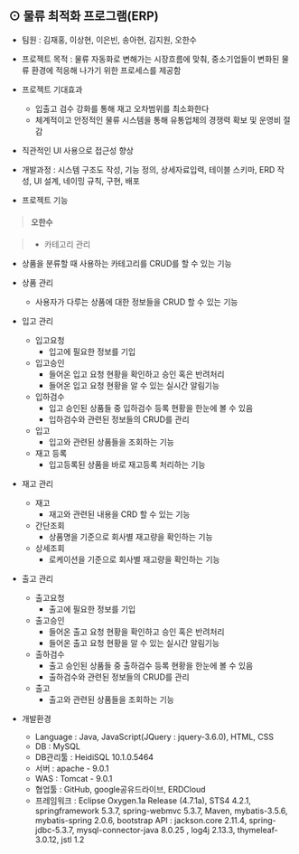 ## ⊙ 물류 최적화 프로그램(ERP)

- 팀원 : 김재홍, 이상현, 이은빈, 송아현, 김지원, 오한수

- 프로젝트 목적
: 물류 자동화로 변해가는 시장흐름에 맞춰, 중소기업들이 변화된 물류 환경에 적응해 나가기 위한 프로세스를 제공함

- 프로젝트 기대효과 
  - 입출고 검수 강화를 통해 재고 오차범위를 최소화한다
  - 체계적이고 안정적인 물류 시스템을 통해 유통업체의 경쟁력 확보 및 운영비 절감
 - 직관적인 UI 사용으로 접근성 향상

- 개발과정 : 시스템 구조도 작성, 기능 정의, 상세자료입력, 테이블 스키마, ERD 작성, UI 설계, 네이밍 규칙, 구현, 배포
- 프로젝트 기능
>  #### 오한수

>  - 카테고리 관리
  - 상품을 분류할 때 사용하는 카테고리를 CRUD를 할 수 있는 기능
  - 상품 관리
    - 사용자가 다루는 상품에 대한 정보들을 CRUD 할 수 있는 기능
- 입고 관리
  - 입고요청
    - 입고에 필요한 정보를 기입
  - 입고승인<br>
    - 들어온 입고 요청 현황을 확인하고 승인 혹은 반려처리
    - 들어온 입고 요청 현황을 알 수 있는 실시간 알림기능
  - 입하검수<br>
    - 입고 승인된 상품들 중 입하검수 등록 현황을 한눈에 볼 수 있음
    - 입하검수와 관련된 정보들의 CRUD를 관리
  - 입고
    - 입고와 관련된 상품들을 조회하는 기능
  - 재고 등록
    - 입고등록된 상품을 바로 재고등록 처리하는 기능
- 재고 관리
  - 재고
    - 재고와 관련된 내용을 CRD 할 수 있는 기능
  - 간단조회
    - 상품명을 기준으로 회사별 재고량을 확인하는 기능
  - 상세조회
    - 로케이션을 기준으로 회사별 재고량을 확인하는 기능
- 출고 관리
  - 출고요청
    - 출고에 필요한 정보를 기입
  - 출고승인
    - 들어온 출고 요청 현황을 확인하고 승인 혹은 반려처리
    - 들어온 출고 요청 현황을 알 수 있는 실시간 알림기능
  - 출하검수
    - 출고 승인된 상품들 중 출하검수 등록 현황을 한눈에 볼 수 있음
    - 출하검수와 관련된 정보들의 CRUD를 관리 
  - 출고
    - 출고와 관련된 상품들을 조회하는 기능

- 개발환경 
  - Language : Java, JavaScript(JQuery : jquery-3.6.0), HTML, CSS<br>
  - DB : MySQL<br>
  - DB관리툴 : HeidiSQL 10.1.0.5464<br>
  - 서버 : apache - 9.0.1<br>
  - WAS : Tomcat - 9.0.1<br>
  - 협업툴 : GitHub, google공유드라이브, ERDCloud<br>
  - 프레임워크 : Eclipse Oxygen.1a Release (4.7.1a), STS4 4.2.1, springframework 5.3.7, spring-webmvc 5.3.7, Maven, mybatis-3.5.6, mybatis-spring 2.0.6, bootstrap 
  API : jackson.core 2.11.4, spring-jdbc-5.3.7, mysql-connector-java 8.0.25 , log4j 2.13.3, thymeleaf-3.0.12, jstl 1.2

